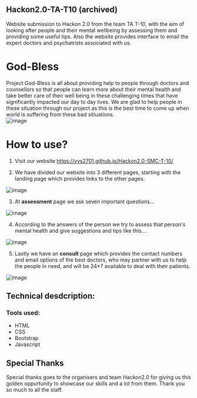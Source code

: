## Hackon2.0-TA-T10 (archived)
Website submission to Hackon 2.0 from the team TA T-10, with the aim of looking after people and their mental wellbeing by assessing them and providing some useful tips. Also the website provides interface to email the expert doctors and psychatrists associated with us.
# God-Bless
Project God-Bless is all about providing  help to people through doctors and counsellors so that people can learn more about their mental health and take better care of their well being in these challenging times that have significantly impacted our day to day lives. We are glad to help people in these situation through our project as this is the best time to come up  when world is suffering from these bad sitiuations.     
![image](https://user-images.githubusercontent.com/80684783/120067823-45e48480-c09b-11eb-92c0-0e44413c5591.png)
# How to use?
1) Visit our website https://yvs2701.github.io/Hackon2.0-SMC-T-10/

2) We have divided our website into 3 different pages, starting with the landing page which provides links to the other pages.

![image](https://user-images.githubusercontent.com/80684783/120068994-22bcd380-c0a1-11eb-932e-57172f262454.png)

3) At **assessment** page we ask seven important questions...

![image](https://user-images.githubusercontent.com/80684783/120069420-91029580-c0a3-11eb-845e-cc3efd7aed16.png)

4) According to the answers of the person we try to assess that person's mental health and give suggestions and tips like this....

![image](https://user-images.githubusercontent.com/80684783/120069577-3b7ab880-c0a4-11eb-9ec8-bdf6b91ed63a.png)

5) Lastly we have an **consult** page which provides the contact numbers and email options of the best doctors, who may partner with us to help the people in need, and will be 24*7 available to deal with their patients.

![image](https://user-images.githubusercontent.com/80684783/120070022-885f8e80-c0a6-11eb-8f7d-498ef5f0c73e.png)

## Technical desdcription:
### Tools used:
  - HTML
  - CSS
  - Bootstrap
  - Javascript

## Special Thanks
Special thanks goes to the organisers and team Hackon2.0 for giving us this golden oppurtunity to showcase our skills and a lot from them. Thank you so much to all the staff.
